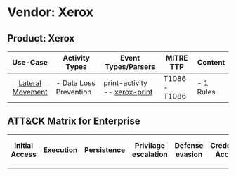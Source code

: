 Vendor: Xerox
=============
Product: Xerox
--------------
|                          Use-Case                           | Activity Types         | Event Types/Parsers                                                               | MITRE TTP         | Content        |
|:-----------------------------------------------------------:| ---------------------- | --------------------------------------------------------------------------------- | ----------------- | -------------- |
| [Lateral Movement](../UseCases/usecase_lateral_movement.md) | - Data Loss Prevention |  print-activity<br> -- [xerox-print](../Parsers/parserContent_xerox-print.md)<br> | T1086 - T1086<br> |  - 1 Rules<br> |

ATT&CK Matrix for Enterprise
----------------------------
| Initial Access | Execution | Persistence | Privilage escalation | Defense evasion | Credential Access | Discovery | Lateral Movement | Collection | Command and Control | Exfiltration | Impact |
| -------------- | --------- | ----------- | -------------------- | --------------- | ----------------- | --------- | ---------------- | ---------- | ------------------- | ------------ | ------ |
|                |           |             |                      |                 |                   |           |                  |            |                     |              |        |
